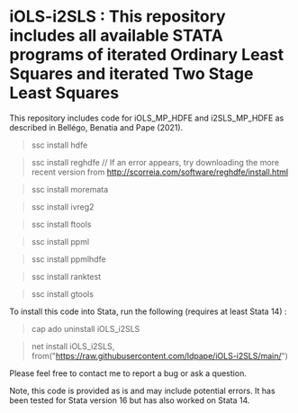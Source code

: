 # iOLS-i2SLS : This repository includes all available STATA programs of iterated Ordinary Least Squares and iterated Two Stage Least Squares

This repository includes code for iOLS_MP_HDFE and i2SLS_MP_HDFE as described in Bellégo, Benatia and Pape (2021).

>ssc install hdfe

>ssc install reghdfe  // If an error appears, try downloading the more recent version from http://scorreia.com/software/reghdfe/install.html

>ssc install moremata

>ssc install ivreg2

>ssc install ftools

>ssc install ppml

>ssc install ppmlhdfe 

>ssc install ranktest

>ssc install gtools

To install this code into Stata, run the following (requires at least Stata 14) : 

>cap ado uninstall iOLS_i2SLS

>net install iOLS_i2SLS, from("https://raw.githubusercontent.com/ldpape/iOLS-i2SLS/main/")

Please feel free to contact me to report a bug or ask a question. 

Note, this code is provided as is and may include potential errors.  It has been tested for Stata version 16 but has also worked on Stata 14. 

